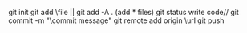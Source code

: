 git init
git add \file || git add -A . (add * files)
git status
write code//
git commit -m "\commit message"
git remote add origin \url
git push
